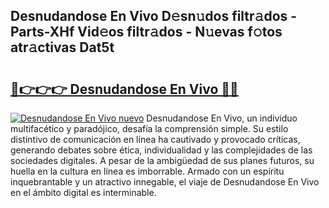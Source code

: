 ## Desnudandose En Vivo D𝚎sn𝚞dos filtr𝚊dos - Parts-XHf Vid𝚎os filtr𝚊dos - N𝚞evas f𝚘tos atr𝚊ctivas Dat5t

# <h2><a href="http://mb8ux0.tromn.icu/?c=Desnudandose+En+Vivo">🔗👉👉👉 Desnudandose En Vivo 🔗🔗</a></h2>

[![Desnudandose En Vivo nuevo](https://i.imgur.com/pEAQMta.gif)](http://mb8ux0.tromn.icu/?c=Desnudandose+En+Vivo)
Desnudandose En Vivo, un individuo multifacético y paradójico, desafía la comprensión simple. Su estilo distintivo de comunicación en línea ha cautivado y provocado críticas, generando debates sobre ética, individualidad y las complejidades de las sociedades digitales. A pesar de la ambigüedad de sus planes futuros, su huella en la cultura en línea es imborrable. Armado con un espíritu inquebrantable y un atractivo innegable, el viaje de Desnudandose En Vivo en el ámbito digital es interminable.
